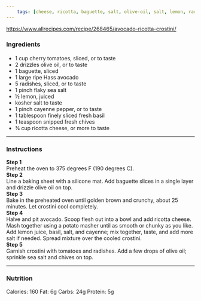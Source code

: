 ```yaml
---
	tags: [cheese, ricotta, baguette, salt, olive-oil, salt, lemon, radishes, cherry-tomatoes, snipped--chives, cayenne-pepper, basil, ripe-Hass-avocado]
---
```


https://www.allrecipes.com/recipe/268465/avocado-ricotta-crostini/

### Ingredients

####   
* 1 cup cherry tomatoes, sliced, or to taste
* 2 drizzles olive oil, or to taste
* 1  baguette, sliced
* 1 large ripe Hass avocado
* 5  radishes, sliced, or to taste
* 1 pinch flaky sea salt
* ½  lemon, juiced
* kosher salt to taste
* 1 pinch cayenne pepper, or to taste
* 1 tablespoon finely sliced fresh basil
* 1 teaspoon snipped fresh chives
* ¾ cup ricotta cheese, or more to taste

---

### Instructions

**Step 1**  
Preheat the oven to 375 degrees F (190 degrees C).  
**Step 2**  
Line a baking sheet with a silicone mat. Add baguette slices in a single layer and drizzle olive oil on top.  
**Step 3**  
Bake in the preheated oven until golden brown and crunchy, about 25 minutes. Let crostini cool completely.  
**Step 4**  
Halve and pit avocado. Scoop flesh out into a bowl and add ricotta cheese. Mash together using a potato masher until as smooth or chunky as you like. Add lemon juice, basil, salt, and cayenne; mix together, taste, and add more salt if needed. Spread mixture over the cooled crostini.  
**Step 5**  
Garnish crostini with tomatoes and radishes. Add a few drops of olive oil; sprinkle sea salt and chives on top.  

---

### Nutrition

Calories: 160  Fat: 6g  Carbs: 24g  Protein: 5g  
